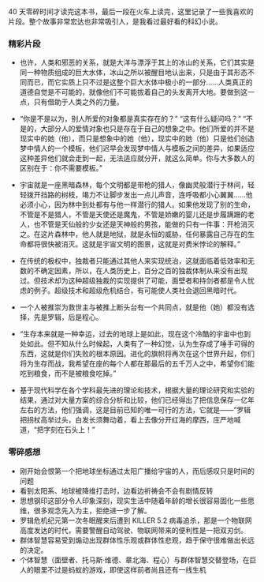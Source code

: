 40 天零碎时间才读完这本书，最后一段在火车上读完，这里记录了一些我喜欢的片段。整个故事非常宏达也非常吸引人，是我看过最好看的科幻小说。

### 精彩片段

- 也许，人类和邪恶的关系，就是大洋与漂浮于其上的冰山的关系，它们其实是同一种物质组成的巨大水体，冰山之所以被醒目地认出来，只是由于其形态不同而已，而它实质上只不过是这整个巨大水体中极小的一部分……人类真正的道德自觉是不可能的，就像他们不可能拔着自己的头发离开大地。要做到这一点，只有借助于人类之外的力量。

- “你是不是以为，别人所爱的对象都是真实存在的？”
  “这有什么疑问吗？”
  “不是的，大部分人的爱情对象也只是存在于自己的想象之中。他们所爱的并不是现实中的她（他），而只是想象中的她（他），现实中的她（他）只是他们创造梦中情人的一个模板，他们迟早会发现梦中情人与模板之间的差异，如果适应这种差异他们就会走到一起，无法适应就分开，就这么简单。你与大多数人的区别在于：你不需要模板。”

- 宇宙就是一座黑暗森林，每个文明都是带枪的猎人，像幽灵般潜行于林间，轻轻拨开挡路的树枝，竭力不让脚步发出一点儿声音，连呼吸都小心翼翼……他必须小心，因为林中到处都有与他一样潜行的猎人。如果他发现了别的生命，不管是不是猎人，不管是天使还是魔鬼，不管是娇嫩的婴儿还是步履蹒跚的老人，也不管是天仙般的少女还是天神般的男孩，能做的只有一件事：开枪消灭之。在这片森林中，他人就是地狱，就是永恒的威胁，任何暴露自己存在的生命都将很快被消灭。这就是宇宙文明的图景，这就是对费米悖论的解释。”

- 在传统的极权中，独裁者只能通过其他人来实现统治，这就面临着低效率和无数的不确定因素，所以，在人类历史上，百分之百的独裁体制从来没有出现过。但技术却为这种超级独裁的实现提供了可能，面壁者和持剑者都是令人忧虑的例子。超级技术和超级危机结合，有可能使人类社会退回黑暗时代。

- 一个人被推崇为救世主与被推上断头台有一个共同点，就是他（她）都没有选择，先是罗辑，后是程心。

- “生存本来就是一种幸运，过去的地球上是如此，现在这个冷酷的宇宙中也到处如此。但不知从什么时候起，人类有了一种幻觉，认为生存成了唾手可得的东西，这就是你们失败的根本原因。进化的旗帜将再次在这个世界升起，你们将为生存而战，我希望在座的每个人都在那最后的五千万人之中，希望你们能吃到粮食，而不是被粮食吃掉。”

- 基于现代科学在各个学科最先进的理论和技术，根据大量的理论研究和实验的结果，通过对大量方案的综合分析和比较，他们已经得出了把信息保存一亿年左右的方法，他们强调，这是目前已知的唯一可行的方法，它就是——”罗辑把拐杖高举过头，白发长须舞动着，看上去像分开红海的摩西，庄严地喊道，“把字刻在石头上！”

### 零碎感想

- 刚开始会恨第一个把地球坐标通过太阳广播给宇宙的人，而后感叹只是时间的问题
- 看到太阳系、地球被降维打击时，边看边祈祷会不会有剧情反转
- 思想钢印这部分令人印象深刻，现实生活中随着年龄的增长很容易固化一些思维，很多观念先入为主，拒绝进一步了解。
- 罗辑危机纪元第一次冬眠醒来后遭到 KILLER 5.2 病毒追杀，那是一个物联网高度发达的时代，需要警醒自动驾驶、物联网带来的便利性是一把双刃剑。
- 群体智慧容易受到煽动出现群体性乐观或群体性悲观，趋于保守很难做出长远的决定。
- 个体智慧（面壁者、托马斯·维德、章北海、程心）与群体智慧交替登场，在巨人的眼里不过是蚂蚁的游戏，即使这样前者尚且还有一线生机
